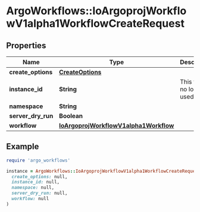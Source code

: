 # ArgoWorkflows::IoArgoprojWorkflowV1alpha1WorkflowCreateRequest

## Properties

| Name | Type | Description | Notes |
| ---- | ---- | ----------- | ----- |
| **create_options** | [**CreateOptions**](CreateOptions.md) |  | [optional] |
| **instance_id** | **String** | This field is no longer used. | [optional] |
| **namespace** | **String** |  | [optional] |
| **server_dry_run** | **Boolean** |  | [optional] |
| **workflow** | [**IoArgoprojWorkflowV1alpha1Workflow**](IoArgoprojWorkflowV1alpha1Workflow.md) |  | [optional] |

## Example

```ruby
require 'argo_workflows'

instance = ArgoWorkflows::IoArgoprojWorkflowV1alpha1WorkflowCreateRequest.new(
  create_options: null,
  instance_id: null,
  namespace: null,
  server_dry_run: null,
  workflow: null
)
```

